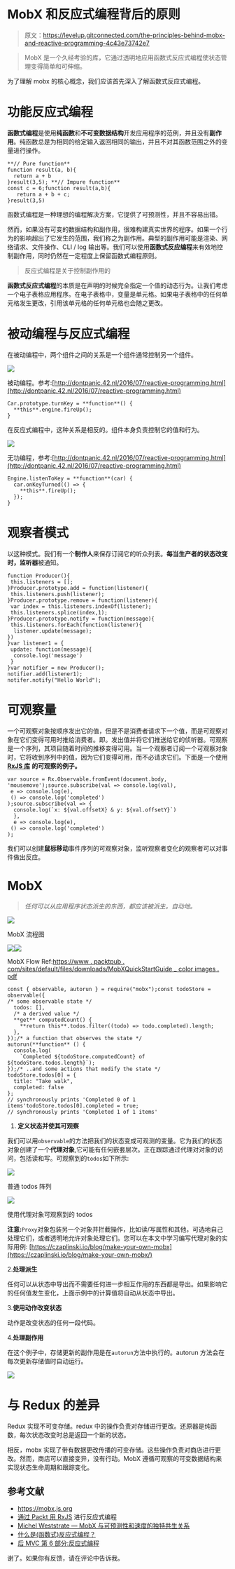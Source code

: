 # MobX 和反应式编程背后的原则

> 原文：<https://levelup.gitconnected.com/the-principles-behind-mobx-and-reactive-programming-4c43e73742e7>

> MobX 是一个久经考验的库，它通过透明地应用函数式反应式编程使状态管理变得简单和可伸缩。

为了理解 mobx 的核心概念，我们应该首先深入了解函数式反应式编程。

# 功能反应式编程

**函数式编程**是使用**纯函数**和**不可变数据结构**开发应用程序的范例，并且没有**副作用**。纯函数总是为相同的给定输入返回相同的输出，并且不对其函数范围之外的变量进行操作。

```
**// Pure function**
function result(a, b){
  return a + b
}result(3,5); **// Impure function**
const c = 6;function result(a,b){
   return a + b + c;
}result(3,5)
```

函数式编程是一种理想的编程解决方案，它提供了可预测性，并且不容易出错。

然而，如果没有可变的数据结构和副作用，很难构建真实世界的程序。如果一个行为的影响超出了它发生的范围，我们称之为副作用。典型的副作用可能是渲染、网络请求、文件操作、CLI / log 输出等。我们可以使用**函数式反应编程**来有效地控制副作用，同时仍然在一定程度上保留函数式编程原则。

> 反应式编程是关于控制副作用的

**函数式反应式编程**的本质是在声明的时候完全指定一个值的动态行为。让我们考虑一个电子表格应用程序。在电子表格中，变量是单元格。如果电子表格中的任何单元格发生更改，引用该单元格的任何单元格也会随之更改。

# 被动编程与反应式编程

在被动编程中，两个组件之间的关系是一个组件通常控制另一个组件。

![](img/59da91dd96148ed2ee625623a2bb2f0a.png)

被动编程。参考:[http://dontpanic.42.nl/2016/07/reactive-programming.html](http://dontpanic.42.nl/2016/07/reactive-programming.html)

```
Car.prototype.turnKey = **function**() {   
  **this**.engine.fireUp(); 
}
```

在反应式编程中，这种关系是相反的。组件本身负责控制它的值和行为。

![](img/04aca3d6e42d1c3947530348c28014d2.png)

无功编程，参考:[http://dontpanic.42.nl/2016/07/reactive-programming.html](http://dontpanic.42.nl/2016/07/reactive-programming.html)

```
Engine.listenToKey = **function**(car) {   
  car.onKeyTurned(() => {     
    **this**.fireUp();   
  }); 
}
```

# 观察者模式

以这种模式。我们有一个**制作人**来保存订阅它的听众列表。**每当生产者的状态改变时，监听器**被通知。

```
function Producer(){
 this.listeners = [];
}Producer.prototype.add = function(listener){
 this.listeners.push(listener);
}Producer.prototype.remove = function(listener){
 var index = this.listeners.indexOf(listener);
 this.listeners.splice(index,1);
}Producer.prototype.notify = function(message){
 this.listeners.forEach(function(listener){
  listener.update(message);
})
}var listener1 = {
 update: function(message){
  console.log('message')
 }
}var notifier = new Producer();
notifier.add(listener1);
notifer.notify("Hello World");
```

# 可观察量

一个可观察对象按顺序发出它的值，但是不是消费者请求下一个值，而是可观察对象在它们变得可用时推给消费者。即。发出值并将它们推送给它的侦听器。可观察是一个序列，其项目随着时间的推移变得可用。当一个观察者订阅一个可观察对象时，它将收到序列中的值，因为它们变得可用，而不必请求它们。下面是一个使用 [**RxJS 库**](https://github.com/Reactive-Extensions/RxJS) **的可观察的例子。**

```
var source = Rx.Observable.fromEvent(document.body, 'mousemove');source.subscribe(val => console.log(val),
 e => console.log(e),
 () => console.log('completed')
);source.subscribe(val => {
  console.log(`x: ${val.offsetX} & y: ${val.offsetY}`)
  },
  e => console.log(e),
 () => console.log('completed')
);
```

我们可以创建**鼠标移动**事件序列的可观察对象，监听观察者变化的观察者可以对事件做出反应。

# MobX

> *任何可以从应用程序状态派生的东西，都应该被派生。自动地。*

![](img/4e844dcc1056b749f3a36c43700984d1.png)

MobX 流程图

![](img/a929a962c3f34655f6869e1f2aafdd66.png)![](img/8d2565861a6c0abcbcdd664c1d39ff05.png)

MobX Flow Ref:[https://www . packtpub . com/sites/default/files/downloads/MobXQuickStartGuide _ color images . pdf](https://www.packtpub.com/sites/default/files/downloads/MobXQuickStartGuide_ColorImages.pdf)

```
const { observable, autorun } = require("mobx");const todoStore = observable({
/* some observable state */
  todos: [],
  /* a derived value */
  **get** computedCount() {
    **return this**.todos.filter((todo) => todo.completed).length;
  },
});/* a function that observes the state */
autorun(**function** () {
  console.log(
    `Completed ${todoStore.computedCount} of  ${todoStore.todos.length}`);
});/* ..and some actions that modify the state */
todoStore.todos[0] = {
  title: "Take walk",
  completed: false
};
// synchronously prints 'Completed 0 of 1 items'todoStore.todos[0].completed = true;
// synchronously prints 'Completed 1 of 1 items'
```

1.  **定义状态并使其可观察**

我们可以用`observable`的方法把我们的状态变成可观测的变量。它为我们的状态对象创建了一个**代理对象**,它可能有任何嵌套层次。正在跟踪通过代理对对象的访问，包括读和写。可观察到的`todos`如下所示:

![](img/12d34d04cb45f03d48f450a764190930.png)

普通 todos 阵列

![](img/ff3eb914a2ef554db1bfa9a0d899b945.png)

使用代理对象可观察到的 todos

**注意:**`Proxy`对象包装另一个对象并拦截操作，比如读/写属性和其他，可选地自己处理它们，或者透明地允许对象处理它们。您可以在本文中学习编写代理对象的实际用例:
[https://czaplinski.io/blog/make-your-own-mobx](https://czaplinski.io/blog/make-your-own-mobx/)

2.**处理派生**

任何可以从状态中导出而不需要任何进一步相互作用的东西都是导出。如果影响它的任何值发生变化，上面示例中的计算值将自动从状态中导出。

3.**使用动作改变状态**

动作是改变状态的任何一段代码。

4.**处理副作用**

在这个例子中，存储更新的副作用是在`autorun`方法中执行的。autorun 方法会在每次更新存储值时自动运行。

![](img/b7a020175ed0c284e900f3b4b1c0f8cf.png)

# 与 Redux 的差异

Redux 实现不可变存储。redux 中的操作负责对存储进行更改。还原器是纯函数，每次状态改变时总是返回一个新的状态。

相反，mobx 实现了带有数据更改传播的可变存储。这些操作负责对商店进行更改。然而，商店可以直接变异，没有行动。MobX 遵循可观察的可变数据结构来实现状态生命周期和跟踪变化。

## **参考文献**

*   https://mobx.js.org
*   [通过 Packt 用 RxJS](https://pragprog.com/titles/smreactjs5/) 进行反应式编程
*   [Michel Weststrate — MobX 与可预测性和速度的独特共生关系](https://www.youtube.com/watch?v=NBYbBbjZeX4)
*   [什么是(函数式)反应式编程？](https://stackoverflow.com/questions/1028250/what-is-functional-reactive-programming)
*   [后 MVC 第 6 部分:反应式编程](http://dontpanic.42.nl/2016/07/reactive-programming.html)

谢了。如果你有反馈，请在评论中告诉我。